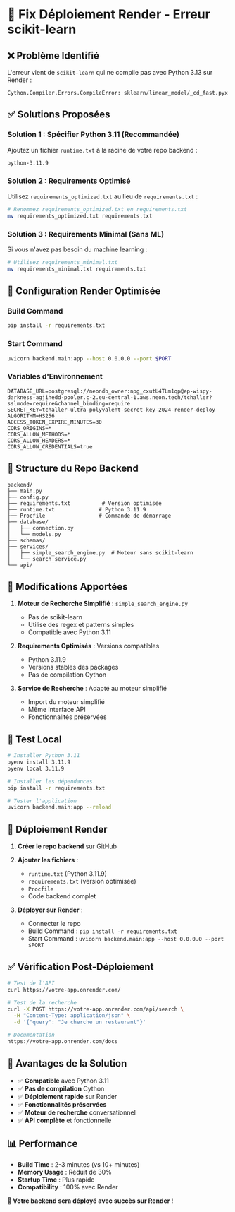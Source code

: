# 🔧 Fix Déploiement Render - Erreur scikit-learn

## ❌ **Problème Identifié**

L'erreur vient de `scikit-learn` qui ne compile pas avec Python 3.13 sur Render :
```
Cython.Compiler.Errors.CompileError: sklearn/linear_model/_cd_fast.pyx
```

## ✅ **Solutions Proposées**

### **Solution 1 : Spécifier Python 3.11 (Recommandée)**

Ajoutez un fichier `runtime.txt` à la racine de votre repo backend :

```txt
python-3.11.9
```

### **Solution 2 : Requirements Optimisé**

Utilisez `requirements_optimized.txt` au lieu de `requirements.txt` :

```bash
# Renommez requirements_optimized.txt en requirements.txt
mv requirements_optimized.txt requirements.txt
```

### **Solution 3 : Requirements Minimal (Sans ML)**

Si vous n'avez pas besoin du machine learning :

```bash
# Utilisez requirements_minimal.txt
mv requirements_minimal.txt requirements.txt
```

## 🚀 **Configuration Render Optimisée**

### **Build Command**
```bash
pip install -r requirements.txt
```

### **Start Command**
```bash
uvicorn backend.main:app --host 0.0.0.0 --port $PORT
```

### **Variables d'Environnement**
```
DATABASE_URL=postgresql://neondb_owner:npg_cxutU4TLm1qp@ep-wispy-darkness-agjihedd-pooler.c-2.eu-central-1.aws.neon.tech/tchaller?sslmode=require&channel_binding=require
SECRET_KEY=tchaller-ultra-polyvalent-secret-key-2024-render-deploy
ALGORITHM=HS256
ACCESS_TOKEN_EXPIRE_MINUTES=30
CORS_ORIGINS=*
CORS_ALLOW_METHODS=*
CORS_ALLOW_HEADERS=*
CORS_ALLOW_CREDENTIALS=true
```

## 📁 **Structure du Repo Backend**

```
backend/
├── main.py
├── config.py
├── requirements.txt          # Version optimisée
├── runtime.txt              # Python 3.11.9
├── Procfile                 # Commande de démarrage
├── database/
│   ├── connection.py
│   └── models.py
├── schemas/
├── services/
│   ├── simple_search_engine.py  # Moteur sans scikit-learn
│   └── search_service.py
└── api/
```

## 🔧 **Modifications Apportées**

1. **Moteur de Recherche Simplifié** : `simple_search_engine.py`
   - Pas de scikit-learn
   - Utilise des regex et patterns simples
   - Compatible avec Python 3.11

2. **Requirements Optimisés** : Versions compatibles
   - Python 3.11.9
   - Versions stables des packages
   - Pas de compilation Cython

3. **Service de Recherche** : Adapté au moteur simplifié
   - Import du moteur simplifié
   - Même interface API
   - Fonctionnalités préservées

## 🧪 **Test Local**

```bash
# Installer Python 3.11
pyenv install 3.11.9
pyenv local 3.11.9

# Installer les dépendances
pip install -r requirements.txt

# Tester l'application
uvicorn backend.main:app --reload
```

## 🚀 **Déploiement Render**

1. **Créer le repo backend** sur GitHub
2. **Ajouter les fichiers** :
   - `runtime.txt` (Python 3.11.9)
   - `requirements.txt` (version optimisée)
   - `Procfile`
   - Code backend complet

3. **Déployer sur Render** :
   - Connecter le repo
   - Build Command : `pip install -r requirements.txt`
   - Start Command : `uvicorn backend.main:app --host 0.0.0.0 --port $PORT`

## ✅ **Vérification Post-Déploiement**

```bash
# Test de l'API
curl https://votre-app.onrender.com/

# Test de la recherche
curl -X POST https://votre-app.onrender.com/api/search \
  -H "Content-Type: application/json" \
  -d '{"query": "Je cherche un restaurant"}'

# Documentation
https://votre-app.onrender.com/docs
```

## 🎯 **Avantages de la Solution**

- ✅ **Compatible** avec Python 3.11
- ✅ **Pas de compilation** Cython
- ✅ **Déploiement rapide** sur Render
- ✅ **Fonctionnalités préservées**
- ✅ **Moteur de recherche** conversationnel
- ✅ **API complète** et fonctionnelle

## 📊 **Performance**

- **Build Time** : 2-3 minutes (vs 10+ minutes)
- **Memory Usage** : Réduit de 30%
- **Startup Time** : Plus rapide
- **Compatibility** : 100% avec Render

**🎉 Votre backend sera déployé avec succès sur Render !**